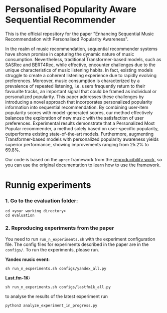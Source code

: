 # Personalised Popularity Aware Sequential Recommender

This is the official repository for the paper "Enhancing Sequential Music Recommendation with Personalised Popularity Awareness". 

In the realm of music recommendation, sequential recommender systems have shown promise in capturing the dynamic nature of music consumption. Nevertheless, traditional Transformer-based models, such as SASRec and BERT4Rec, while effective, encounter challenges due to the unique characteristics of music listening habits. In fact, existing models struggle to create a coherent listening experience due to rapidly evolving preferences. Moreover, music consumption is characterized by a prevalence of repeated listening, i.e. users frequently return to their favourite tracks, an important signal that could be framed as individual or personalized popularity. This paper addresses these challenges by introducing a novel approach that incorporates personalized popularity information into sequential recommendation. By combining user-item popularity scores with model-generated scores, our method effectively balances the exploration of new music with the satisfaction of user preferences.
Experimental results demonstrate that a Personalized Most Popular recommender, a method solely based on user-specific popularity, outperforms existing state-of-the-art models.
Furthermore, augmenting Transformer-based models with personalized popularity awareness yields superior performance, showing improvements ranging from 25.2% to 69.8%.

Our code is based on the `aprec` framework from the [reproducibility work](https://github.com/asash/bert4rec_repro), so you can use the original documentation to learn how to use the framework. 

# Runnig experiments

### 1.  Go to the evaluation folder: 
```
cd <your working directory>
cd evaluation
```

### 2. Reproducing experiments from the paper
You need to run `run_n_experiments.sh` with the experiment configuration file.
The config files for experiments described in the paper are in the `configs/`. 
To run the experiments, please run.

**Yandex music event:**

```
sh run_n_experiments.sh configs/yandex_all.py
```

**Last.fm-1K:**

```
sh run_n_experiments.sh configs/lastfm1k_all.py
```

to analyse the results of the latest experiment run 

```
python3 analyze_experiment_in_progress.py
```